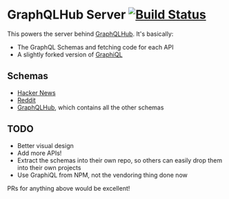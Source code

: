 # GraphQLHub Server [![Build Status](https://travis-ci.org/clayallsopp/graphqlhub.svg)](https://travis-ci.org/clayallsopp/graphqlhub)

This powers the server behind [GraphQLHub](http://www.graphqlhub.com/). It's basically:

- The GraphQL Schemas and fetching code for each API
- A slightly forked version of [GraphiQL](https://github.com/graphql/graphiql)

## Schemas

- [Hacker News](schemas/hn.js)
- [Reddit](schemas/reddit.js)
- [GraphQLHub](schemas/graphqlhub.js), which contains all the other schemas

## TODO

- Better visual design
- Add more APIs!
- Extract the schemas into their own repo, so others can easily drop them into their own projects
- Use GraphiQL from NPM, not the vendoring thing done now

PRs for anything above would be excellent!
